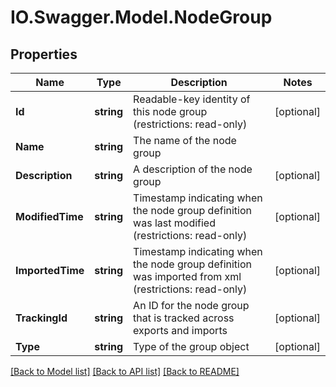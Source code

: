 # IO.Swagger.Model.NodeGroup
## Properties

Name | Type | Description | Notes
------------ | ------------- | ------------- | -------------
**Id** | **string** | Readable-key identity of this node group (restrictions: read-only) | [optional] 
**Name** | **string** | The name of the node group | 
**Description** | **string** | A description of the node group | [optional] 
**ModifiedTime** | **string** | Timestamp indicating when the node group definition was last modified (restrictions: read-only) | [optional] 
**ImportedTime** | **string** | Timestamp indicating when the node group definition was imported from xml (restrictions: read-only) | [optional] 
**TrackingId** | **string** | An ID for the node group that is tracked across exports and imports | [optional] 
**Type** | **string** | Type of the group object | [optional] 

[[Back to Model list]](../README.md#documentation-for-models) [[Back to API list]](../README.md#documentation-for-api-endpoints) [[Back to README]](../README.md)

